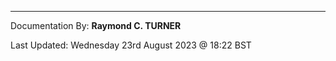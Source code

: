 





---

Documentation By: **Raymond C. TURNER**

Last Updated: Wednesday 23rd August 2023 @ 18:22 BST
